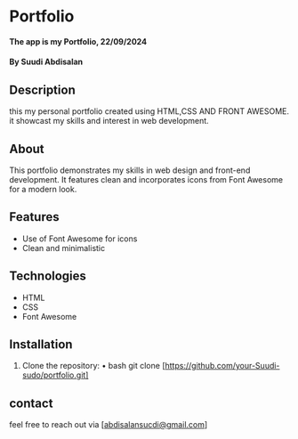 # Portfolio
#### The app is my Portfolio, 22/09/2024
#### **By Suudi Abdisalan**
## Description
this my personal portfolio created using HTML,CSS AND FRONT AWESOME. it showcast my skills and interest in web development.
## About
This portfolio demonstrates my skills in web design and front-end development. It features clean and incorporates icons from Font Awesome for a modern look.
## Features
- Use of Font Awesome for icons
- Clean and minimalistic 
## Technologies
- HTML
- CSS
- Font Awesome
## Installation
1. Clone the repository:
• bash
git clone [https://github.com/your-Suudi-sudo/portfolio.git]

## contact
feel free to reach out via [abdisalansucdi@gmail.com]



